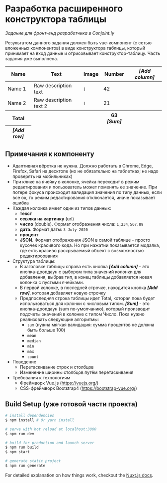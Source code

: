 # Разработка расширенного конструктора таблицы
_Задание для фронт-енд разработчика в Conjoint.ly_

Результатом данного задания должен быть vue-компонент (с сетью вложенных компонентов) в виде конструктора таблицы, который принимает на вход данные и отрисовывает конструктор-таблицу. Часть задания уже выполнена.

<table>
  <thead>
    <tr>
      <th>Name</th>
      <th>Text</th>
      <th>Image</th>
      <th>Number</th>
      <th><i>[Add column]</i></th>
    </tr>
  </thead>
  <tbody>
    <tr>
      <td>Name 1</td>
      <td>Raw description text</td>
      <td><img height="15" src="https://cdn4.iconfinder.com/data/icons/ionicons/512/icon-image-512.png" alt="Image 1"></td>
      <td>42</td>
    </tr>
    <tr>
      <td>Name 2</td>
      <td>Raw description text 2</td>
      <td><img height="15" src="https://encrypted-tbn0.gstatic.com/images?q=tbn%3AANd9GcRIbx6cBvdznxOwpCO0RK5zhHhWh0x08azCGzCtjpNUNkJZtq46&usqp=CAU" alt="Image 2"></td>
      <td>21</td>
    </tr>
  </tbody>
  <tfoot>
    <tr>
      <th>Total</th>
      <th></th>
      <th></th>
      <th>63 <i>[Sum]</i></th>
    </tr>
    <tr>
      <th><i>[Add row]</i></th>
    </tr>
  </tfoot>
</table>

## Примечания к компоненту

* Адаптивная вёрстка не нужна. Должно работать в Chrome, Edge, Firefox, Safari на десктопе (но не обязательно на таблетках; не надо проверять на мобильниках)
* При клике на ячейку в колонке, ячейка переходит в режим редактирования и пользователь может поменять ее значение. При потере фокуса происходит валидация значения по типу данных, если все ок, то режим редактирования отключается, иначе показывает ошибка
* Каждая колонка имеет один из типов данных:
   - **текст**
   - **ссылка на картинку** (url)
   - **число** (double). Формат отображения числа: `1,234,567.89`
   - **дата**. Формат даты: `3 July 2020`
   - **процент**
   - **JSON**. Формат отображения JSON в самой таблице - просто кусочек красивого кода. Но при нажатии показывается модалка, где есть красиво раскрываемый объект с возможностью редактироования
* Структура таблицы:
   * В заголовке таблицы справа есть кнопка **_[Add column]_** - это кнопка-дропдаун с выбором типа значений колонки для добавления, выбрав тип, в конец таблицы добавляется новая колонка с пустыми ячейками.
   * В первой колонке, в последней строчке, находится кнопка **_[Add row]_**, которая добавляет новую строчку
   * Предпоследняя строка таблицы идет Total, которая пока будет использоваться для колонки с числовым типом.
    **_[Sum]_** - это кнопка-дропдаун (sum по-умолчанию), который производит подсчеты значений в колонке с типом Число. Пока нужно реализовать следующие алгоритмы:
        - `sum` (нужна мягкая валидация: сумма процентов не должна быть больше 100)
        - `mean`
        - `median`
        - `min`
        - `max`
        - `count`
 * Поведение 
    -  Перетаскивание строк и столбцов
    -   Изменение ширины столбцов путём перетаскивания
 * Требования к технологиям
    * Фреймворк Vue.js (https://vuejs.org/)
    * CSS-фреймворк Bootstrap4 (https://bootstrap-vue.org/)

## Build Setup (уже готовой части проекта)

``` bash
# install dependencies
$ npm install # Or yarn install

# serve with hot reload at localhost:3000
$ npm run dev

# build for production and launch server
$ npm run build
$ npm start

# generate static project
$ npm run generate
```

For detailed explanation on how things work, checkout the [Nuxt.js docs](https://github.com/nuxt/nuxt.js).
